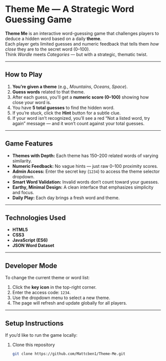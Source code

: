 # Theme Me — A Strategic Word Guessing Game

**Theme Me** is an interactive word-guessing game that challenges players to deduce a hidden word based on a daily **theme**.  
Each player gets limited guesses and numeric feedback that tells them *how close* they are to the secret word (0–100).  
Think *Wordle* meets *Categories* — but with a strategic, thematic twist.

---

## How to Play

1. **You’re given a theme** (e.g., *Mountains*, *Oceans*, *Space*).
2. **Guess words** related to that theme.
3. After each guess, you'll get a **numeric score (0–100)** showing how close your word is.
4. You have **5 total guesses** to find the hidden word.
5. If you’re stuck, click the **Hint** button for a subtle clue.
6. If your word isn’t recognized, you’ll see a red “Not a listed word, try again” message — and it won’t count against your total guesses.

---

##  Game Features

-  **Themes with Depth:** Each theme has 150–200 related words of varying similarity.
-  **Numeric Feedback:** No vague hints — just raw 0–100 proximity scores.
-  **Admin Access:** Enter the secret key (`1234`) to access the theme selector dropdown.
-  **Smart Word Validation:** Invalid words don’t count toward your guesses.
-  **Earthy, Minimal Design:** A clean interface that emphasizes simplicity and focus.
-  **Daily Play:** Each day brings a fresh word and theme.

---

## Technologies Used

- **HTML5**
- **CSS3**
- **JavaScript (ES6)**
- **JSON Word Dataset**

---

## Developer Mode

To change the current theme or word list:
1. Click the **key icon** in the top-right corner.
2. Enter the access code: `1234`.
3. Use the dropdown menu to select a new theme.
4. The page will refresh and update globally for all players.

---

## Setup Instructions

If you’d like to run the game locally:

1. Clone this repository  
   ```bash
   git clone https://github.com/Mattcben1/Theme-Me.git
